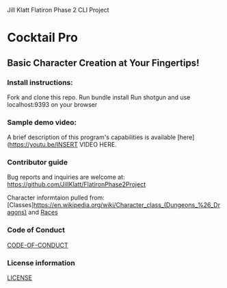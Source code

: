 
Jill Klatt Flatiron Phase 2 CLI Project
# Cocktail Pro

 
## Basic Character Creation at Your Fingertips! 

 
### Install instructions:
Fork and clone this repo.
Run bundle install
Run shotgun and use localhost:9393 on your browser

### Sample demo video:
A brief description of this program's capabilities is available [here](https://youtu.be/INSERT VIDEO HERE.
 
### Contributor guide
Bug reports and inquiries are welcome at: https://github.com/JillKlatt/FlatironPhase2Project

Character informtaion pulled from: [Classes]https://en.wikipedia.org/wiki/Character_class_(Dungeons_%26_Dragons) and [Races](https://dungeonsdragons.fandom.com/wiki/Race#:~:text=D%26D%203rd%20edition,elf%2C%20and%20half%2Dorc.)

### Code of Conduct
[CODE-OF-CONDUCT](https://github.com/JillKlatt/cocktail-choices-phase1/blob/main/CODE-OF-CONDUCT.md)

### License information
[LICENSE](https://github.com/JillKlatt/cocktail-choices-phase1/blob/main/LICENSE)

